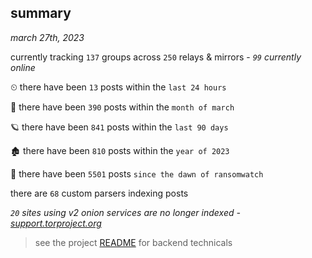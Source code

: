 
## summary
_march 27th, 2023_

currently tracking `137` groups across `250` relays & mirrors - _`99` currently online_

⏲ there have been `13` posts within the `last 24 hours`

🦈 there have been `390` posts within the `month of march`

🪐 there have been `841` posts within the `last 90 days`

🏚 there have been `810` posts within the `year of 2023`

🦕 there have been `5501` posts `since the dawn of ransomwatch`

there are `68` custom parsers indexing posts

_`20` sites using v2 onion services are no longer indexed - [support.torproject.org](https://support.torproject.org/onionservices/v2-deprecation/)_

> see the project [README](https://github.com/joshhighet/ransomwatch#ransomwatch--) for backend technicals
